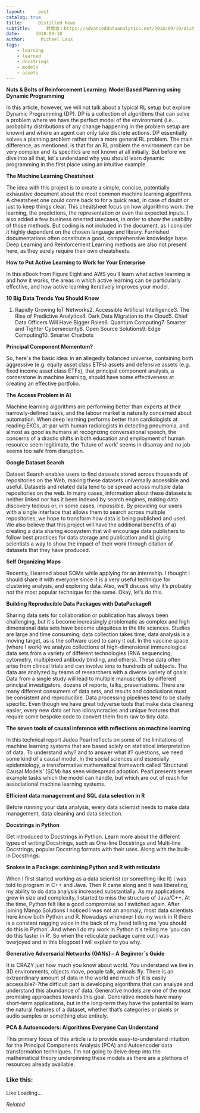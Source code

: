 ```yaml
---
layout:     post
catalog: true
title:      Distilled News
subtitle:      转载自：https://advanceddataanalytics.net/2018/09/19/distilled-news-863/
date:      2018-09-18
author:      Michael Laux
tags:
    - learning
    - learned
    - docstrings
    - models
    - assets
---
```


**Nuts & Bolts of Reinforcement Learning: Model Based Planning using Dynamic Programming**

In this article, however, we will not talk about a typical RL setup but explore Dynamic Programming (DP). DP is a collection of algorithms that can solve a problem where we have the perfect model of the environment (i.e. probability distributions of any change happening in the problem setup are known) and where an agent can only take discrete actions. DP essentially solves a planning problem rather than a more general RL problem. The main difference, as mentioned, is that for an RL problem the environment can be very complex and its specifics are not known at all initially. But before we dive into all that, let´s understand why you should learn dynamic programming in the first place using an intuitive example.

**The Machine Learning Cheatsheet**

The idea with this project is to create a simple, concise, potentially exhaustive document about the most common machine learning algorithms. A cheatsheet one could come back to for a quick read, in case of doubt or just to keep things clear. This cheatsheet focus on how algorithms work: the learning, the predictions, the representation or even the expected inputs. I also added a few business oriented usecases, in order to show the usability of those methods. But coding is not included in the document, as I consider it highly dependent on the chosen language and library. Furnished documentations often constitute a good, comprehensive knowledge base. Deep Learning and Reinforcement Learning methods are also not present here, as they surely require their own cheatsheets.

**How to Put Active Learning to Work for Your Enterprise**

In this eBook from Figure Eight and AWS you’ll learn what active learning is and how it works, the areas in which active learning can be particularly effective, and how active learning iteratively improves your model.

**10 Big Data Trends You Should Know**

1. Rapidly Growing IoT Networks2. Accessible Artificial Intelligence3. The Rise of Predictive Analytics4. Dark Data Migration to the Cloud5. Chief Data Officers Will Have Bigger Roles6. Quantum Computing7. Smarter and Tighter Cybersecurity8. Open Source Solutions9. Edge Computing10. Smarter Chatbots

**Principal Component Momentum?**

So, here´s the basic idea: in an allegedly balanced universe, containing both aggressive (e.g. equity asset class ETFs) assets and defensive assets (e.g. fixed income asset class ETFs), that principal component analysis, a cornerstone in machine learning, should have some effectiveness at creating an effective portfolio.

**The Access Problem in AI**

Machine learning algorithms are performing better than experts at their narrowly-defined tasks, and the labour market is naturally concerned about automation. When deep learning performs better than cardiologists at reading EKGs, at-par with human radiologists in detecting pneumonia, and almost as good as humans at recognizing conversational speech, the concerns of a drastic shifts in both education and employment of human resource seem legitimate, the ‘future of work’ seems in disarray and no job seems too safe from disruption.

**Google Dataset Search**

Dataset Search enables users to find datasets stored across thousands of repositories on the Web, making these datasets universally accessible and useful. Datasets and related data tend to be spread across multiple data repositories on the web. In many cases, information about these datasets is neither linked nor has it been indexed by search engines, making data discovery tedious or, in some cases, impossible. By providing our users with a single interface that allows them to search across multiple repositories, we hope to transform how data is being published and used. We also believe that this project will have the additional benefits of a) creating a data sharing ecosystem that will encourage data publishers to follow best practices for data storage and publication and b) giving scientists a way to show the impact of their work through citation of datasets that they have produced.

**Self Organizing Maps**

Recently, I learned about SOMs while applying for an internship. I thought I should share it with everyone since it is a very useful technique for clustering analysis, and exploring data. Also, we’ll discuss why it’s probably not the most popular technique for the same. Okay, let’s do this.

**Building Reproducible Data Packages with DataPackageR**

Sharing data sets for collaboration or publication has always been challenging, but it´s become increasingly problematic as complex and high dimensional data sets have become ubiquitous in the life sciences. Studies are large and time consuming; data collection takes time, data analysis is a moving target, as is the software used to carry it out. In the vaccine space (where I work) we analyze collections of high-dimensional immunological data sets from a variety of different technologies (RNA sequencing, cytometry, multiplexed antibody binding, and others). These data often arise from clinical trials and can involve tens to hundreds of subjects. The data are analyzed by teams of researchers with a diverse variety of goals. Data from a single study will lead to multiple manuscripts by different principal investigators, dozens of reports, talks, presentations. There are many different consumers of data sets, and results and conclusions must be consistent and reproducible. Data processing pipelines tend to be study specific. Even though we have great tidyverse tools that make data cleaning easier, every new data set has idiosyncracies and unique features that require some bespoke code to convert them from raw to tidy data.

**The seven tools of causal inference with reflections on machine learning**

In this technical report Judea Pearl reflects on some of the limitations of machine learning systems that are based solely on statistical interpretation of data. To understand why? and to answer what if? questions, we need some kind of a causal model. In the social sciences and especially epidemiology, a transformative mathematical framework called ‘Structural Causal Models’ (SCM) has seen widespread adoption. Pearl presents seven example tasks which the model can handle, but which are out of reach for associational machine learning systems.

**Efficient data management and SQL data selection in R**

Before running your data analysis, every data scientist needs to make data management, data cleaning and data selection.

**Docstrings in Python**

Get introduced to Docstrings in Python. Learn more about the different types of writing Docstrings, such as One-line Docstrings and Multi-line Docstrings, popular Docstring formats with their uses. Along with the built-in Docstrings.

**Snakes in a Package: combining Python and R with reticulate**

When I first started working as a data scientist (or something like it) I was told to program in C++ and Java. Then R came along and it was liberating, my ability to do data analysis increased substantially. As my applications grew in size and complexity, I started to miss the structure of Java/C++. At the time, Python felt like a good compromise so I switched again. After joining Mango Solutions I noticed I was not an anomaly, most data scientists here know both Python and R. Nowadays whenever I do my work in R there is a constant nagging voice in the back of my head telling me ‘you should do this in Python’. And when I do my work in Python it´s telling me ‘you can do this faster in R’. So when the reticulate package came out I was overjoyed and in this blogpost I will explain to you why.

**Generative Adversarial Networks (GANs) – A Beginner´s Guide**

It is CRAZY just how much you know about world. You understand we live in 3D environments, objects move, people talk, animals fly. There is an extraordinary amount of data in the world and much of it is easily accessible?-?the difficult part is developing algorithms that can analyze and understand this abundance of data. Generative models are one of the most promising approaches towards this goal. Generative models have many short-term applications, but in the long-term they have the potential to learn the natural features of a dataset, whether that’s categories or pixels or audio samples or something else entirely.

**PCA & Autoencoders: Algorithms Everyone Can Understand**

This primary focus of this article is to provide easy-to-understand intuition for the Principal Components Analysis (PCA) and Autoencoder data transformation techniques. I’m not going to delve deep into the mathematical theory underpinning these models as there are a plethora of resources already available.





### Like this:

Like Loading...


*Related*

